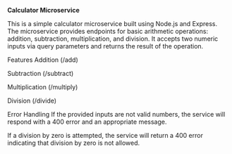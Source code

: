 **Calculator Microservice**

This is a simple calculator microservice built using Node.js and Express. The microservice provides endpoints for basic arithmetic operations: addition, subtraction, multiplication, and division. It accepts two numeric inputs via query parameters and returns the result of the operation.

Features
Addition (/add)

Subtraction (/subtract)

Multiplication (/multiply)

Division (/divide)

Error Handling
If the provided inputs are not valid numbers, the service will respond with a 400 error and an appropriate message.

If a division by zero is attempted, the service will return a 400 error indicating that division by zero is not allowed.
